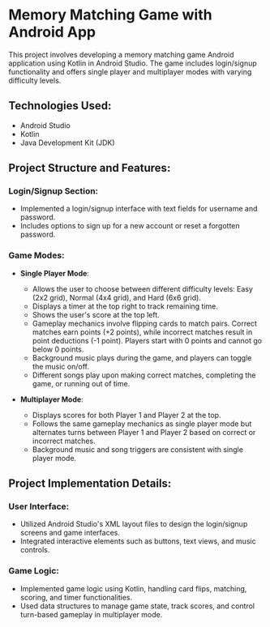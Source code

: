 # Memory Matching Game with Android App

This project involves developing a memory matching game Android application using Kotlin in Android Studio. The game includes login/signup functionality and offers single player and multiplayer modes with varying difficulty levels.

## Technologies Used:
- Android Studio
- Kotlin
- Java Development Kit (JDK)

## Project Structure and Features:

### Login/Signup Section:
- Implemented a login/signup interface with text fields for username and password.
- Includes options to sign up for a new account or reset a forgotten password.

### Game Modes:
- **Single Player Mode**:
  - Allows the user to choose between different difficulty levels: Easy (2x2 grid), Normal (4x4 grid), and Hard (6x6 grid).
  - Displays a timer at the top right to track remaining time.
  - Shows the user's score at the top left.
  - Gameplay mechanics involve flipping cards to match pairs. Correct matches earn points (+2 points), while incorrect matches result in point deductions (-1 point). Players start with 0 points and cannot go below 0 points.
  - Background music plays during the game, and players can toggle the music on/off.
  - Different songs play upon making correct matches, completing the game, or running out of time.

- **Multiplayer Mode**:
  - Displays scores for both Player 1 and Player 2 at the top.
  - Follows the same gameplay mechanics as single player mode but alternates turns between Player 1 and Player 2 based on correct or incorrect matches.
  - Background music and song triggers are consistent with single player mode.

## Project Implementation Details:

### User Interface:
- Utilized Android Studio's XML layout files to design the login/signup screens and game interfaces.
- Integrated interactive elements such as buttons, text views, and music controls.

### Game Logic:
- Implemented game logic using Kotlin, handling card flips, matching, scoring, and timer functionalities.
- Used data structures to manage game state, track scores, and control turn-based gameplay in multiplayer mode.


